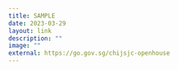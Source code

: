 ```yaml
---
title: SAMPLE
date: 2023-03-29
layout: link
description: ""
image: ""
external: https://go.gov.sg/chijsjc-openhouse
---
```


